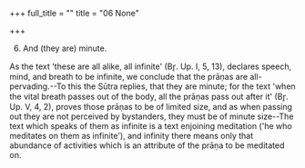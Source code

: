 +++
full_title = ""
title = "06 None"

+++


6. And (they are) minute.

As the text 'these are all alike, all infinite' (Br̥. Up. I, 5, 13), declares speech, mind, and breath to be infinite, we conclude that the prāṇas are all-pervading.--To this the Sūtra replies, that they are minute; for the text 'when the vital breath passes out of the body, all the prāṇas pass out after it' (Br̥. Up. V, 4, 2), proves those prāṇas to be of limited size, and as when passing out they are not perceived by bystanders, they must be of minute size--The text which speaks of them as infinite is a text enjoining meditation ('he who meditates on them as infinite'), and infinity there means only that abundance of activities which is an attribute of the prāṇa to be meditated on.

